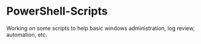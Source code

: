 # PowerShell-Scripts
Working on some scripts to help basic windows administration, log review, automation, etc. 

